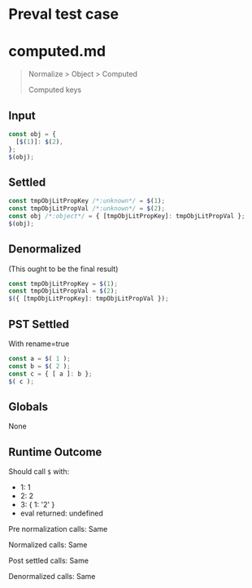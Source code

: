 # Preval test case

# computed.md

> Normalize > Object > Computed
>
> Computed keys

## Input

`````js filename=intro
const obj = {
  [$(1)]: $(2),
};
$(obj);
`````


## Settled


`````js filename=intro
const tmpObjLitPropKey /*:unknown*/ = $(1);
const tmpObjLitPropVal /*:unknown*/ = $(2);
const obj /*:object*/ = { [tmpObjLitPropKey]: tmpObjLitPropVal };
$(obj);
`````


## Denormalized
(This ought to be the final result)

`````js filename=intro
const tmpObjLitPropKey = $(1);
const tmpObjLitPropVal = $(2);
$({ [tmpObjLitPropKey]: tmpObjLitPropVal });
`````


## PST Settled
With rename=true

`````js filename=intro
const a = $( 1 );
const b = $( 2 );
const c = { [ a ]: b };
$( c );
`````


## Globals


None


## Runtime Outcome


Should call `$` with:
 - 1: 1
 - 2: 2
 - 3: { 1: '2' }
 - eval returned: undefined

Pre normalization calls: Same

Normalized calls: Same

Post settled calls: Same

Denormalized calls: Same
